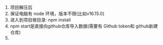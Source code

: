 1. 项目解压后
2. 保证电脑有 node 环境，版本不限(比如v16.15.0)
3. 进入到项目根目录: npm install
4. npm start是直接向github仓库导入数据(需要有 Github token和 github新建仓库)
5.